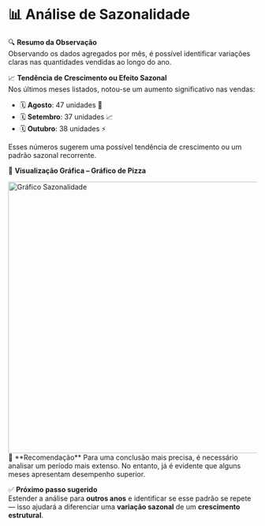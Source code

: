 # 📊 Análise de Sazonalidade

🔍 **Resumo da Observação**  
Observando os dados agregados por mês, é possível identificar variações claras nas quantidades vendidas ao longo do ano.

📈 **Tendência de Crescimento ou Efeito Sazonal**  
Nos últimos meses listados, notou-se um aumento significativo nas vendas:

- 🗓️ **Agosto**: 47 unidades 🚀  
- 🗓️ **Setembro**: 37 unidades 📈  
- 🗓️ **Outubro**: 38 unidades ⚡  

Esses números sugerem uma possível tendência de crescimento ou um padrão sazonal recorrente.

🥧 **Visualização Gráfica – Gráfico de Pizza**

<img src="https://quickchart.io/chart?c=%7B%22type%22%3A%22pie%22%2C%22data%22%3A%7B%22labels%22%3A%5B%22Agosto%22%2C%22Setembro%22%2C%22Outubro%22%5D%2C%22datasets%22%3A%5B%7B%22data%22%3A%5B47%2C37%2C38%5D%2C%22backgroundColor%22%3A%5B%22%23FF6384%22%2C%22%234BC0C0%22%2C%22%23FFCE56%22%5D%7D%5D%7D%7D" alt="Gráfico Sazonalidade" width="550"/>
🧠 **Recomendação**  
Para uma conclusão mais precisa, é necessário analisar um período mais extenso. No entanto, já é evidente que alguns meses apresentam desempenho superior.

✅ **Próximo passo sugerido**  
Estender a análise para **outros anos** e identificar se esse padrão se repete — isso ajudará a diferenciar uma **variação sazonal** de um **crescimento estrutural**.
